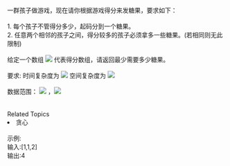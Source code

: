 <div>  一群孩子做游戏，现在请你根据游戏得分来发糖果，要求如下： </div> <div>  <br> </div> <div>  1. 每个孩子不管得分多少，起码分到一个糖果。<br> </div> <div>  2. 任意两个相邻的孩子之间，得分较多的孩子必须拿多一些糖果。(若相同则无此限制)<br> </div> <div>  <br> </div> <div>  给定一个数组 <img src="https://www.nowcoder.com/equation?tex=arr&preview=true"> 代表得分数组，请返回最少需要多少糖果。 </div> <div>  <br> </div> <div>  要求: 时间复杂度为 <img src="https://www.nowcoder.com/equation?tex=O(n)"> 空间复杂度为 <img src="https://www.nowcoder.com/equation?tex=O(n)">  </div> <div>  <br> </div> <div>  数据范围： <img src="https://www.nowcoder.com/equation?tex=1%20%5Cle%20n%20%5Cle%20100000%20"> ，<img src="https://www.nowcoder.com/equation?tex=1%20%5Cle%20a_i%20%5Cle%201000%20"> </div> <div>  <br> </div><div><br></div><div><div>Related Topics</div><div><li>贪心</li></div></div><br>示例:<br>输入:[1,1,2]<br>输出:4<br>